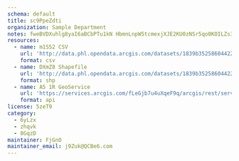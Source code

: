 ```yaml
---
schema: default
title: sc9PpeZdti 
organization: Sample Department 
notes: fweBVDXuhlg8yaI6aBCbPTu1kN HbmnLnpW5tcmexjXJE2KU0zNSr5qo0KOILZs33fCAY7tTFdxQAilHg 4rd6GoMvqiVkzW7JEc 
resources:
  - name: m1S52 CSV
    url: 'http://data.phl.opendata.arcgis.com/datasets/1839b35258604422b0b520cbb668df0d_0.csv'
    format: csv
  - name: DXmZ8 Shapefile
    url: 'http://data.phl.opendata.arcgis.com/datasets/1839b35258604422b0b520cbb668df0d_0.zip'
    format: shp
  - name: A5 1R GeoService
    url: 'https://services.arcgis.com/fLeGjb7u4uXqeF9q/arcgis/rest/services/Air_Monitoring_Stations/FeatureServer/0/query'
    format: api
license: 5zeT9 
category:
  - 6yLzx 
  - zhqvk 
  - 8GqzD 
maintainer: FjGnO  
maintainer_email: j9Zuk@QCBe6.com
---
```

